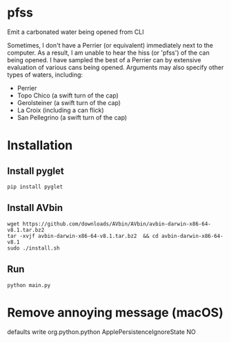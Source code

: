 # pfss
Emit a carbonated water being opened from CLI

Sometimes, I don't have a Perrier (or equivalent) immediately next to the computer. As a result, I am unable to hear the hiss (or 'pfss') of the can being opened. I have sampled the best of a Perrier can by extensive evaluation of various cans being opened. Arguments may also specify other types of waters, including:

* Perrier
* Topo Chico (a swift turn of the cap)
* Gerolsteiner (a swift turn of the cap)  
* La Croix (including a can flick)
* San Pellegrino (a swift turn of the cap)

# Installation

## Install pyglet
```
pip install pyglet
```

## Install AVbin
```
wget https://github.com/downloads/AVbin/AVbin/avbin-darwin-x86-64-v8.1.tar.bz2
tar -xvjf avbin-darwin-x86-64-v8.1.tar.bz2  && cd avbin-darwin-x86-64-v8.1 
sudo ./install.sh
```
## Run
```
python main.py
```

# Remove annoying message (macOS)
defaults write org.python.python ApplePersistenceIgnoreState NO

